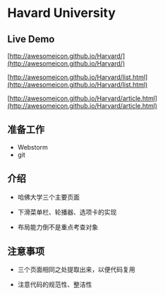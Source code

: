 # Havard University

## Live Demo

[http://awesomeicon.github.io/Harvard/](http://awesomeicon.github.io/Harvard/)

[http://awesomeicon.github.io/Harvard/list.html](http://awesomeicon.github.io/Harvard/list.html)

[http://awesomeicon.github.io/Harvard/article.html](http://awesomeicon.github.io/Harvard/article.html)

## 准备工作

* Webstorm
* git

## 介绍

* 哈佛大学三个主要页面

* 下滑菜单栏、轮播器、选项卡的实现

* 布局能力倒不是重点考查对象

## 注意事项

* 三个页面相同之处提取出来，以便代码复用

* 注意代码的规范性、整洁性


